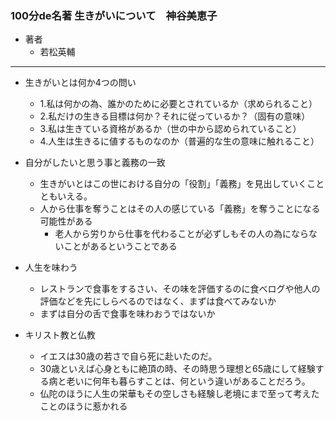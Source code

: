### 100分de名著 生きがいについて　神谷美恵子

- 著者
    - 若松英輔
    
---

- 生きがいとは何か4つの問い
  - 1.私は何かの為、誰かのために必要とされているか（求められること）
  - 2.私だけの生きる目標は何か？それに従っているか？（固有の意味）
  - 3.私は生きている資格があるか（世の中から認められていること）
  - 4.人生は生きるに値するものなのか（普遍的な生の意味に触れること）

- 自分がしたいと思う事と義務の一致
  - 生きがいとはこの世における自分の「役割」「義務」を見出していくことともいえる。
  - 人から仕事を奪うことはその人の感じている「義務」を奪うことになる可能性がある
    - 老人から労りから仕事を代わることが必ずしもその人の為にならないことがあるということである


- 人生を味わう
  - レストランで食事をするさい、その味を評価するのに食べログや他人の評価などを先にしらべるのではなく、まずは食べてみないか
  - まずは自分の舌で食事を味わおうではないか

- キリスト教と仏教
  - イエスは30歳の若さで自ら死に赴いたのだ。
  - 30歳といえば心身ともに絶頂の時、その時思う理想と65歳にして経験する病と老いに何年も暮らすことは、何という違いがあることだろう。
  - 仏陀のほうに人生の栄華もその空しさも経験し老境にまで至って考えたことのほうに惹かれる    


    
